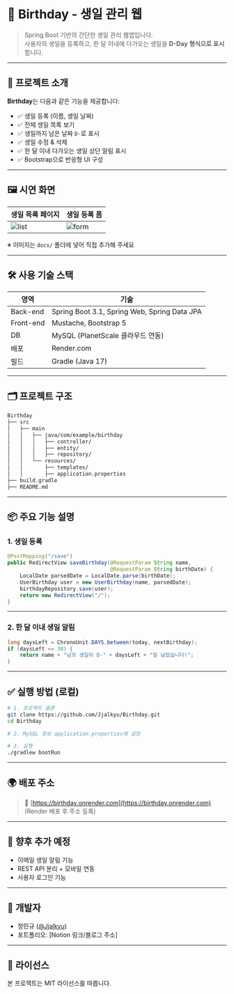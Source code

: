 # 🎂 Birthday - 생일 관리 웹

> Spring Boot 기반의 간단한 생일 관리 웹앱입니다.  
> 사용자의 생일을 등록하고, 한 달 이내에 다가오는 생일을 **D-Day 형식으로 표시**합니다.

---

## 🚀 프로젝트 소개

**Birthday**는 다음과 같은 기능을 제공합니다:

- ✅ 생일 등록 (이름, 생일 날짜)
- ✅ 전체 생일 목록 보기
- ✅ 생일까지 남은 날짜 `D-`로 표시
- ✅ 생일 수정 & 삭제
- ✅ 한 달 이내 다가오는 생일 상단 알림 표시
- ✅ Bootstrap으로 반응형 UI 구성

---

## 🖼️ 시연 화면

| 생일 목록 페이지 | 생일 등록 폼 |
|------------------|----------------|
| ![list](docs/list.png) | ![form](docs/form.png) |

※ 이미지는 `docs/` 폴더에 넣어 직접 추가해 주세요

---

## 🛠 사용 기술 스택

| 영역 | 기술 |
|------|------|
| Back-end | Spring Boot 3.1, Spring Web, Spring Data JPA |
| Front-end | Mustache, Bootstrap 5 |
| DB | MySQL (PlanetScale 클라우드 연동) |
| 배포 | Render.com |
| 빌드 | Gradle (Java 17) |

---

## 🗂️ 프로젝트 구조

```bash
Birthday
├── src
│   ├── main
│   │   ├── java/com/example/birthday
│   │   │   ├── controller/
│   │   │   ├── entity/
│   │   │   ├── repository/
│   │   └── resources/
│   │       ├── templates/
│   │       ├── application.properties
├── build.gradle
├── README.md
```

---

## 📦 주요 기능 설명

### 1. 생일 등록

```java
@PostMapping("/save")
public RedirectView saveBirthday(@RequestParam String name,
                                 @RequestParam String birthDate) {
    LocalDate parsedDate = LocalDate.parse(birthDate);
    UserBirthday user = new UserBirthday(name, parsedDate);
    birthdayRepository.save(user);
    return new RedirectView("/");
}
```

---

### 2. 한 달 이내 생일 알림

```java
long daysLeft = ChronoUnit.DAYS.between(today, nextBirthday);
if (daysLeft <= 30) {
    return name + "님의 생일이 D-" + daysLeft + "일 남았습니다!";
}
```

---

## ✅ 실행 방법 (로컬)

```bash
# 1. 프로젝트 클론
git clone https://github.com/Jjalkyu/Birthday.git
cd Birthday

# 2. MySQL 정보 application.properties에 설정

# 3. 실행
./gradlew bootRun
```

---

## 🌍 배포 주소

> 🔗 [https://birthday.onrender.com](https://birthday.onrender.com)  
> (Render 배포 후 주소 등록)

---

## 📌 향후 추가 예정

- 이메일 생일 알림 기능
- REST API 분리 + 모바일 연동
- 사용자 로그인 기능

---

## 👤 개발자

- 정민규 ([@Jjalkyu](https://github.com/Jjalkyu))
- 포트폴리오: [Notion 링크/블로그 주소]

---

## 📄 라이선스

본 프로젝트는 MIT 라이선스를 따릅니다.
